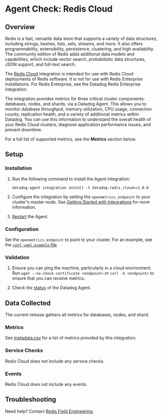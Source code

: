 # Agent Check: Redis Cloud

## Overview

Redis is a fast, versatile data store that supports a variety of data structures, including strings, hashes, lists, sets, streams, and more. It also offers programmability, extensibility, persistence, clustering, and high availability. The community edition of Redis adds additional data models and capabilities, which include vector search, probabilistic data structures, JSON support, and full-text search.

The [Redis Cloud][1] integration is intended for use with Redis Cloud deployments of Redis software. It is not for use with Redis Enterprise installations. For Redis Enterprise, see the Datadog Redis Enterprise integration.

The integration provides metrics for three critical cluster components: databases, nodes, and shards, via a Datadog Agent. This allows you to monitor database throughput, memory utilization, CPU usage, connection counts, replication health, and a variety of additional metrics within Datadog.
You can use this information to understand the overall health of your Redis Cloud clusters, diagnose application performance issues, and prevent downtime.

For a full list of supported metrics, see the **Metrics** section below.

## Setup

### Installation

1. Run the following command to install the Agent integration:
   ```shell
   datadog-agent integration install -t datadog-redis_cloud==1.0.0
   ```
   
2. Configure the integration by setting the `openmetrics_endpoint` to your cluster's master node. See [Getting Started with Integrations][2] for more information.

3. [Restart][3] the Agent.


### Configuration

Set the `openmetrics_endpoint` to point to your cluster. For an example, see the [`conf.yaml.example` file][4].


### Validation

1. Ensure you can ping the machine, particularly in a cloud environment. Run `wget --no-check-certificate <endpoint>` or `curl -k <endpoint>` to ensure that you can receive metrics.

2. Check the [status][5] of the Datadog Agent.


## Data Collected

The current release gathers all metrics for databases, nodes, and shard.


### Metrics

See [metadata.csv][6] for a list of metrics provided by this integration.


### Service Checks

Redis Cloud does not include any service checks.


### Events

Redis Cloud does not include any events.


## Troubleshooting

Need help? Contact [Redis Field Engineering][7].

[1]: https://redis.io/docs/latest/operate/rc/
[2]: https://docs.datadoghq.com/getting_started/integrations/
[3]: https://docs.datadoghq.com/agent/guide/agent-commands/#start-stop-and-restart-the-agent
[4]: https://github.com/DataDog/integrations-extras/blob/master/redis_cloud/datadog_checks/redis_cloud/data/conf.yaml.example
[5]: https://docs.datadoghq.com/agent/guide/agent-commands/#agent-status-and-information
[6]: https://github.com/DataDog/integrations-extras/blob/master/redis_cloud/metadata.csv
[7]: mailto:field.engineers@redis.com
